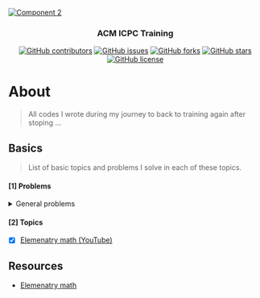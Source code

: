 <p align="center">
  <a href="https://github.com/AbdallahHemdan/CP__Training" rel="noopener">
    
  ![Component 2](https://user-images.githubusercontent.com/40190772/87728748-033bf580-c7c4-11ea-8556-de70424932e3.png)
  
  </a>
</p>

<h3 align="center">ACM ICPC Training</h3>
<div align="center">

[![GitHub contributors](https://img.shields.io/github/contributors/AbdallahHemdan/CP__Training)](https://github.com/AbdallahHemdan/CP__Training/contributors)
[![GitHub issues](https://img.shields.io/github/issues/AbdallahHemdan/CP__Training)](https://github.com/AbdallahHemdan/CP__Training/issues)
[![GitHub forks](https://img.shields.io/github/forks/AbdallahHemdan/CP__Training)](https://github.com/AbdallahHemdan/CP__Training/network)
[![GitHub stars](https://img.shields.io/github/stars/AbdallahHemdan/CP__Training)](https://github.com/AbdallahHemdan/CP__Training/stargazers)
[![GitHub license](https://img.shields.io/github/license/AbdallahHemdan/CP__Training)](https://github.com/AbdallahHemdan/CP__Training/blob/master/LICENSE)


</div>


# About
> All codes I wrote during my journey to back to training again after stoping  ...


## Basics 
> List of basic topics and problems I solve in each of these topics.

#### [1] Problems

<details>
  <summary>General problems</summary>

  - [x] CF231-D2-A
  - [x] CF263-D2-A
  - [x] CF405-D2-A
  - [x] CF112-D2-A
  - [x] CF236-D2-A
  - [x] CF59-D2-A
  - [x] CF344-D2-A
  - [x] CF381-D2-A
  - [x] CF266-D2-A
  - [x] CF427-D2-A
  - [x] CF431-D2-A
  - [x] CF731-D2-A
  - [x] CF268-D2-A
  
</details> 


#### [2] Topics

- [x] [Elemenatry math (YouTube)](https://github.com/AbdallahHemdan/CP__Training/blob/master/1.%20NOTES__Elementary__Math.md)



## Resources

- [Elemenatry math](https://www.youtube.com/watch?v=Syx2qDjj7TE)
